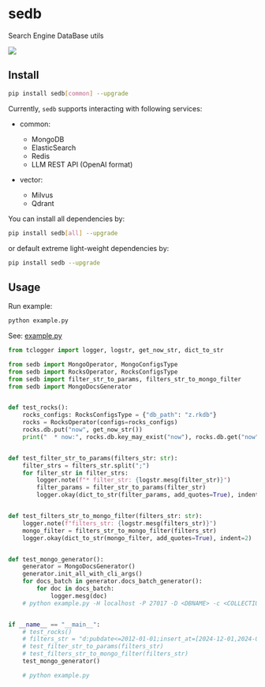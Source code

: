 # sedb
Search Engine DataBase utils

![](https://img.shields.io/pypi/v/sedb?label=sedb&color=blue&cacheSeconds=60)

## Install

```sh
pip install sedb[common] --upgrade
```

Currently, `sedb` supports interacting with following services:

- common:
  - MongoDB
  - ElasticSearch
  - Redis
  - LLM REST API (OpenAI format)

- vector:
  - Milvus
  - Qdrant

You can install all dependencies by:

```sh
pip install sedb[all] --upgrade
```

or default extreme light-weight dependencies by:

```sh
pip install sedb --upgrade
```

## Usage

Run example:

```sh
python example.py
```

See: [example.py](./example.py)

```python
from tclogger import logger, logstr, get_now_str, dict_to_str

from sedb import MongoOperator, MongoConfigsType
from sedb import RocksOperator, RocksConfigsType
from sedb import filter_str_to_params, filters_str_to_mongo_filter
from sedb import MongoDocsGenerator


def test_rocks():
    rocks_configs: RocksConfigsType = {"db_path": "z.rkdb"}
    rocks = RocksOperator(configs=rocks_configs)
    rocks.db.put("now", get_now_str())
    print("  * now:", rocks.db.key_may_exist("now"), rocks.db.get("now"))


def test_filter_str_to_params(filters_str: str):
    filter_strs = filters_str.split(";")
    for filter_str in filter_strs:
        logger.note(f"* filter_str: {logstr.mesg(filter_str)}")
        filter_params = filter_str_to_params(filter_str)
        logger.okay(dict_to_str(filter_params, add_quotes=True), indent=2)


def test_filters_str_to_mongo_filter(filters_str: str):
    logger.note(f"filters_str: {logstr.mesg(filters_str)}")
    mongo_filter = filters_str_to_mongo_filter(filters_str)
    logger.okay(dict_to_str(mongo_filter, add_quotes=True), indent=2)


def test_mongo_generator():
    generator = MongoDocsGenerator()
    generator.init_all_with_cli_args()
    for docs_batch in generator.docs_batch_generator():
        for doc in docs_batch:
            logger.mesg(doc)
    # python example.py -H localhost -P 27017 -D <DBNAME> -c <COLLECTION> -i pubdate -s 2025-10-06 -x "u:stat.view>1k" -fi "title,pubdate,stat.view" -m 5 -b 1000


if __name__ == "__main__":
    # test_rocks()
    # filters_str = "d:pubdate<=2012-01-01;insert_at=[2024-12-01,2024-07-01];u:stat.view>1kw;index_at=[2023-01-01,None]"
    # test_filter_str_to_params(filters_str)
    # test_filters_str_to_mongo_filter(filters_str)
    test_mongo_generator()

    # python example.py

```